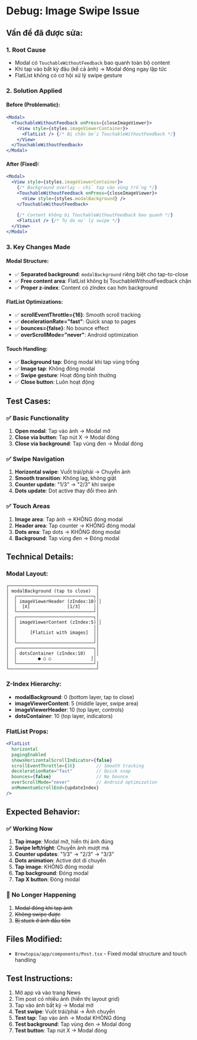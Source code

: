 # Debug: Image Swipe Issue

## Vấn đề đã được sửa:

### 1. **Root Cause**
- Modal có `TouchableWithoutFeedback` bao quanh toàn bộ content
- Khi tap vào bất kỳ đâu (kể cả ảnh) → Modal đóng ngay lập tức
- FlatList không có cơ hội xử lý swipe gesture

### 2. **Solution Applied**

#### Before (Problematic):
```jsx
<Modal>
  <TouchableWithoutFeedback onPress={closeImageViewer}>
    <View style={styles.imageViewerContainer}>
      <FlatList /> {/* Bị chặn bởi TouchableWithoutFeedback */}
    </View>
  </TouchableWithoutFeedback>
</Modal>
```

#### After (Fixed):
```jsx
<Modal>
  <View style={styles.imageViewerContainer}>
    {/* Background overlay - chỉ tap vào vùng trống */}
    <TouchableWithoutFeedback onPress={closeImageViewer}>
      <View style={styles.modalBackground} />
    </TouchableWithoutFeedback>
    
    {/* Content không bị TouchableWithoutFeedback bao quanh */}
    <FlatList /> {/* Tự do xử lý swipe */}
  </View>
</Modal>
```

### 3. **Key Changes Made**

#### Modal Structure:
- ✅ **Separated background**: `modalBackground` riêng biệt cho tap-to-close
- ✅ **Free content area**: FlatList không bị TouchableWithoutFeedback chặn
- ✅ **Proper z-index**: Content có zIndex cao hơn background

#### FlatList Optimizations:
- ✅ **scrollEventThrottle={16}**: Smooth scroll tracking
- ✅ **decelerationRate="fast"**: Quick snap to pages
- ✅ **bounces={false}**: No bounce effect
- ✅ **overScrollMode="never"**: Android optimization

#### Touch Handling:
- ✅ **Background tap**: Đóng modal khi tap vùng trống
- ✅ **Image tap**: Không đóng modal
- ✅ **Swipe gesture**: Hoạt động bình thường
- ✅ **Close button**: Luôn hoạt động

## Test Cases:

### ✅ **Basic Functionality**
1. **Open modal**: Tap vào ảnh → Modal mở
2. **Close via button**: Tap nút X → Modal đóng
3. **Close via background**: Tap vùng đen → Modal đóng

### ✅ **Swipe Navigation**
1. **Horizontal swipe**: Vuốt trái/phải → Chuyển ảnh
2. **Smooth transition**: Không lag, không giật
3. **Counter update**: "1/3" → "2/3" khi swipe
4. **Dots update**: Dot active thay đổi theo ảnh

### ✅ **Touch Areas**
1. **Image area**: Tap ảnh → KHÔNG đóng modal
2. **Header area**: Tap counter → KHÔNG đóng modal
3. **Dots area**: Tap dots → KHÔNG đóng modal
4. **Background**: Tap vùng đen → Đóng modal

## Technical Details:

### Modal Layout:
```
┌─────────────────────────────────┐
│ modalBackground (tap to close)  │
│  ┌─────────────────────────────┐│
│  │ imageViewerHeader (zIndex:10)││
│  │  [X]              [1/3]     ││
│  └─────────────────────────────┘│
│  ┌─────────────────────────────┐│
│  │ imageViewerContent (zIndex:5)││
│  │                             ││
│  │     [FlatList with images]  ││
│  │                             ││
│  └─────────────────────────────┘│
│  ┌─────────────────────────────┐│
│  │ dotsContainer (zIndex:10)   ││
│  │        ● ○ ○               ││
│  └─────────────────────────────┘│
└─────────────────────────────────┘
```

### Z-Index Hierarchy:
- **modalBackground**: 0 (bottom layer, tap to close)
- **imageViewerContent**: 5 (middle layer, swipe area)
- **imageViewerHeader**: 10 (top layer, controls)
- **dotsContainer**: 10 (top layer, indicators)

### FlatList Props:
```jsx
<FlatList
  horizontal
  pagingEnabled
  showsHorizontalScrollIndicator={false}
  scrollEventThrottle={16}        // Smooth tracking
  decelerationRate="fast"         // Quick snap
  bounces={false}                 // No bounce
  overScrollMode="never"          // Android optimization
  onMomentumScrollEnd={updateIndex}
/>
```

## Expected Behavior:

### ✅ **Working Now**
1. **Tap image**: Modal mở, hiển thị ảnh đúng
2. **Swipe left/right**: Chuyển ảnh mượt mà
3. **Counter updates**: "1/3" → "2/3" → "3/3"
4. **Dots animation**: Active dot di chuyển
5. **Tap image**: KHÔNG đóng modal
6. **Tap background**: Đóng modal
7. **Tap X button**: Đóng modal

### 🚫 **No Longer Happening**
1. ~~Modal đóng khi tap ảnh~~
2. ~~Không swipe được~~
3. ~~Bị stuck ở ảnh đầu tiên~~

## Files Modified:
- `Brewtopia/app/components/Post.tsx` - Fixed modal structure and touch handling

## Test Instructions:
1. Mở app và vào trang News
2. Tìm post có nhiều ảnh (hiển thị layout grid)
3. Tap vào ảnh bất kỳ → Modal mở
4. **Test swipe**: Vuốt trái/phải → Ảnh chuyển
5. **Test tap**: Tap vào ảnh → Modal KHÔNG đóng
6. **Test background**: Tap vùng đen → Modal đóng
7. **Test button**: Tap nút X → Modal đóng
